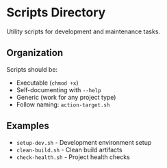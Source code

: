 # Scripts Directory

Utility scripts for development and maintenance tasks.

## Organization

Scripts should be:
- Executable (`chmod +x`)
- Self-documenting with `--help`
- Generic (work for any project type)
- Follow naming: `action-target.sh`

## Examples
- `setup-dev.sh` - Development environment setup
- `clean-build.sh` - Clean build artifacts
- `check-health.sh` - Project health checks
